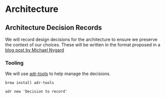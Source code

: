 # Architecture

## Architecture Decision Records

We will record design decisions for the architecture to ensure we preserve the context of our
choices. These will be written in the format proposed in a 
[blog post by Michael Nygard](http://thinkrelevance.com/blog/2011/11/15/documenting-architecture-decisions) 

### Tooling

We will use [adr-tools](https://github.com/npryce/adr-tools) to help manage the decisions.

`brew install adr-tools`

`adr new 'Decision to record'`
